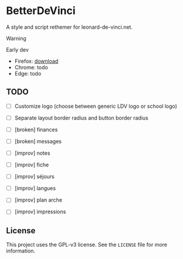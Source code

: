 # BetterDeVinci

A style and script rethemer for leonard-de-vinci.net.

> [!WARNING]
> Early dev

- Firefox: [download](https://github.com/Egsagon/bdv/releases/download/v0.4/bdv-0.4-signed.xpi)
- Chrome: todo
- Edge: todo

## TODO
- [ ] Customize logo (choose between generic LDV logo or school logo)
- [ ] Separate layout border radius and button border radius

- [ ] [broken] finances
- [ ] [broken] messages
- [ ] [improv] notes
- [ ] [improv] fiche
- [ ] [improv] séjours
- [ ] [improv] langues
- [ ] [improv] plan arche
- [ ] [improv] impressions 

## License

This project uses the GPL-v3 license. See the `LICENSE` file for more information.
